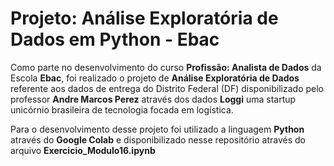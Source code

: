 # Projeto: Análise Exploratória de Dados em Python - Ebac

Como parte no desenvolvimento do curso **Profissão: Analista de Dados** da Escola **Ebac**, foi realizado o projeto de **Análise Exploratória de Dados** referente aos dados de entrega do Distrito Federal (DF) disponibilizado pelo professor **Andre Marcos Perez** através dos dados **Loggi** uma startup unicórnio brasileira de tecnologia focada em logística.

Para o desenvolvimento desse projeto foi utilizado a linguagem **Python** através do **Google Colab** e disponibilizado nesse repositório através do arquivo **Exercicio_Modulo16.ipynb**
